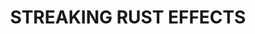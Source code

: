 ---
layout: product
title: "STREAKING RUST EFFECTS"
price: "500" 
desc: "Emajl Efekat"
img_path: "/assets/img/A.MIG-1204.webp"
brand: "AMMO"
available: true
special_offer: false
new: false
soon: false
cat: "060000"
subcat: "060600"
subsubcat: "00"
sifra: "A.MIG-1204"
popular: false
spec: false
---